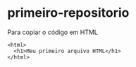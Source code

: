 # primeiro-repositorio

Para copiar o código em HTML
```
<html>
  <h1>Meu primeiro arquivo HTML</h1>
</html>  

```
